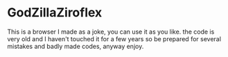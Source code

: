 # GodZillaZiroflex
This is a browser I made as a joke, you can use it as you like. the code is very old and I haven't touched it for a few years so be prepared for several mistakes and badly made codes, anyway enjoy.
